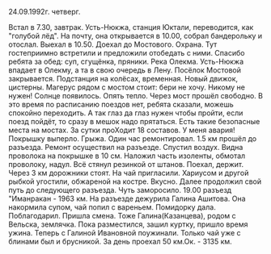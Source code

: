 24.09.1992г. четверг. 

Встал в 7.30, завтрак. Усть-Нюкжа, станция Юктали, переводится, как "голубой лёд". На почту, она открывается в 10.00, собрал бандерольку и отослал.
  Выехал в 10.50. Доехал до Мостового. Охрана. Тут гостеприимно встретили и предложили отобедать с ними. Спасибо ребята за обед: суп, сгущёнка, пряники. Река Олекма. Усть-Нюкжа впадает в Олекму, а та в свою очередь в Лену. Посёлок Мостовой закрывается. Подстанция на колёсах, временная. Новый движок, цистерны. Магерус рядом с мостом стоит: бери не хочу. Никому не нужен!
 Солнце появилось. Опять тепло. Через мост прошёл свободно. В это время по расписанию поездов нет, ребята сказали, можешь спокойно переходить. А так глаз да глаз нужен чтобы пройти, если поезд пойдёт, то сразу в мешок надо прятаться. Есть такие безопасные места на мостах. За сутки проХодит 18 составов.
 У меня авария! Покрышку выперло. Грыжа. Один час ремонтировал. 1.5 км прошёл до разъезда. Ремонт осуществил на разъезде. Спустил воздух. Видна проволока на покрышке в 10 см. Наложил часть изоленты, обмотал проволоку, надул. Всё стянул резинкой от штанов. Поехал, держит. Через 3 км дорожники стоят. На чай пригласили. Хариусом и другой рыбкой угостили, обжареной на костре. Вкусно. Далее продолжил свой путь до следующего разъезда. Чуть заморосило.
 19.00 разъезд "Иманракан - 1963 км. На разъезде дежурила Галина Ашитова. Она накормила супом, чай попил с вареньем. Помидорку дала. Поблагодарил. Пришла смена. Тоже Галина(Казанцева), родом с Вельска, землячка. Пока разместился, зашил куртку, пришло время ужина. Теперь с Галиной Ивановной поужинали. Только чай уже с блинами был и брусникой.
  За день проехал 50 км.Ок. - 3135 км.
